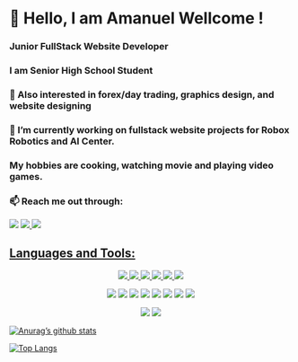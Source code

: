 <h1> 👋 Hello, I am Amanuel Wellcome !</h1> 
<p>
<h3> Junior FullStack Website Developer </h3>
<h3> I am Senior High School Student </h3>
<h3>  </h3>
<h3>👀 Also interested in forex/day trading, graphics design, and website designing </h3>
<h3>🌱 I’m currently working on fullstack website projects for Robox Robotics and AI Center.</h3>
<h3> My hobbies are cooking, watching movie and playing video games. </h3>
<h3>📫 Reach me out through:</h3>
 
</p>
  <a href= " "><img src= "https://img.shields.io/badge/LinkedIn-0077B5?style=for-the-badge&logo=linkedin&logoColor=white"></a>
  <a href= " "><img src="https://img.shields.io/badge/Twitter-1DA1F2?style=for-the-badge&logo=twitter&logoColor=white"</a>
  <a href = " "> <img src="https://img.shields.io/badge/Instagram-E4405F?style=for-the-badge&logo=instagram&logoColor=white"</a>
  <h2>Languages and Tools:</h2>
  <p align="center">
    <img src= "https://img.shields.io/badge/Python-3776AB?style=for-the-badge&logo=python&logoColor=white">
    <img src= "https://img.shields.io/badge/HTML-239120?style=for-the-badge&logo=html5&logoColor=white">
    <img src= "https://img.shields.io/badge/CSS-239120?&style=for-the-badge&logo=css3&logoColor=white">
    <img src= "https://img.shields.io/badge/JavaScript-F7DF1E?style=for-the-badge&logo=javascript&logoColor=black">
    <img src= "https://img.shields.io/badge/TypeScript-007ACC?style=for-the-badge&logo=typescript&logoColor=white">
    <img src= "https://img.shields.io/badge/HTML5-E34F26?style=for-the-badge&logo=html5&logoColor=white">
  </p>
  </a> 
    <p align="center">
    <img src= "https://img.shields.io/badge/PHP-777BB4?style=for-the-badge&logo=php&logoColor=white">
    <img src= "https://img.shields.io/badge/Shell_Script-121011?style=for-the-badge&logo=gnu-bash&logoColor=white">
    <img src= "https://img.shields.io/badge/React-20232A?style=for-the-badge&logo=react&logoColor=61DAFB">
    <img src= "https://img.shields.io/badge/Bootstrap-563D7C?style=for-the-badge&logo=bootstrap&logoColor=white">
    <img src= "	https://img.shields.io/badge/Laravel-FF2D20?style=for-the-badge&logo=laravel&logoColor=white">
    <img src= "https://img.shields.io/badge/MySQL-00000F?style=for-the-badge&logo=mysql&logoColor=white">
    <img src="https://img.shields.io/badge/Powershell-2CA5E0?style=for-the-badge&logo=powershell&logoColor=white">
    <img src="https://img.shields.io/badge/Linux-FCC624?style=for-the-badge&logo=linux&logoColor=black">
  </p>
  <p align="center">
    <img src="https://img.shields.io/badge/Windows-0078D6?style=for-the-badge&logo=windows&logoColor=white">
    <img src="https://img.shields.io/badge/GitHub-100000?style=for-the-badge&logo=github&logoColor=white">
    </p>
<p>
  
[![Anurag’s github stats](https://github-readme-stats.vercel.app/api?username=AmanuelAbrehamF)](https://github.com/AmanuelAbrehamF)

[![Top Langs](https://github-readme-stats.vercel.app/api/top-langs/?username=AmanuelAbrehamF&layout=compact)](https://github.com/AmanuelAbrehamF)
</p>

<!---
LydiaAbrahamF/LydiaAbrahamF is a ✨ special ✨ repository because its `README.md` (this file) appears on your GitHub profile.
You can click the Preview link to take a look at your changes.
--->
